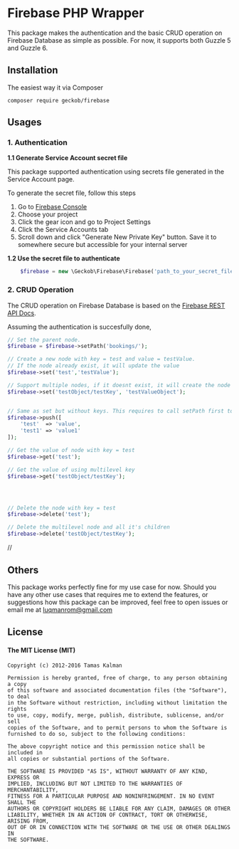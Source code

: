 # Firebase PHP Wrapper

This package makes the authentication and the basic CRUD
operation on Firebase Database as simple as possible. 
For now, it supports both Guzzle 5 and Guzzle 6. 


## Installation

The easiest way it via Composer

```
composer require geckob/firebase
```

## Usages


### 1. Authentication

**1.1 Generate Service Account secret file**

This package supported authentication using secrets file generated in the Service Account page.

To generate the secret file, follow this steps

1. Go to [Firebase Console](https://console.firebase.google.com/)
2. Choose your project
3. Click the gear icon and go to Project Settings
4. Click the Service Accounts tab
5. Scroll down and click "Generate New Private Key" button. Save it to somewhere secure but 
	accessible for your internal server

**1.2 Use the secret file to authenticate**

```php
    $firebase = new \Geckob\Firebase\Firebase('path_to_your_secret_file.json');
```
### 2. CRUD Operation

The CRUD operation on Firebase Database is based on the [Firebase REST API Docs](https://www.firebase.com/docs/rest-api.html).

Assuming the authentication is succesfully done,

```php
// Set the parent node. 
$firebase = $firebase->setPath('bookings/');

// Create a new node with key = test and value = testValue. 
// If the node already exist, it will update the value
$firebase->set('test','testValue');

// Support multiple nodes, if it doesnt exist, it will create the node
$firebase->set('testObject/testKey', 'testValueObject');


// Same as set but without keys. This requires to call setPath first to identify the parent
$firebase->push([
	'test'  => 'value',
	'test1' => 'value1'
]);

// Get the value of node with key = test
$firebase->get('test');

// Get the value of using multilevel key
$firebase->get('testObject/testKey');




// Delete the node with key = test
$firebase->delete('test');

// Delete the multilevel node and all it's children
$firebase->delete('testObject/testKey');


```

// 

## Others

This package works perfectly fine for my use case for now. Should you have any other
use cases that requires me to extend the features, or suggestions how this package
can be improved, feel free to open issues or email me at luqmanrom@gmail.com


## License 

#### The MIT License (MIT)
```
Copyright (c) 2012-2016 Tamas Kalman

Permission is hereby granted, free of charge, to any person obtaining a copy
of this software and associated documentation files (the "Software"), to deal
in the Software without restriction, including without limitation the rights
to use, copy, modify, merge, publish, distribute, sublicense, and/or sell
copies of the Software, and to permit persons to whom the Software is
furnished to do so, subject to the following conditions:

The above copyright notice and this permission notice shall be included in
all copies or substantial portions of the Software.

THE SOFTWARE IS PROVIDED "AS IS", WITHOUT WARRANTY OF ANY KIND, EXPRESS OR
IMPLIED, INCLUDING BUT NOT LIMITED TO THE WARRANTIES OF MERCHANTABILITY,
FITNESS FOR A PARTICULAR PURPOSE AND NONINFRINGEMENT. IN NO EVENT SHALL THE
AUTHORS OR COPYRIGHT HOLDERS BE LIABLE FOR ANY CLAIM, DAMAGES OR OTHER
LIABILITY, WHETHER IN AN ACTION OF CONTRACT, TORT OR OTHERWISE, ARISING FROM,
OUT OF OR IN CONNECTION WITH THE SOFTWARE OR THE USE OR OTHER DEALINGS IN
THE SOFTWARE.
```	



